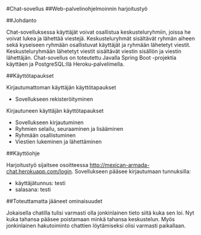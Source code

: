 #Chat-sovellus
##Web-palvelinohjelmoinnin harjoitustyö


##Johdanto

Chat-sovelluksessa käyttäjät voivat osallistua keskusteluryhmiin, joissa he voivat lukea ja lähettää viestejä. Keskusteluryhmät sisältävät ryhmän aiheen sekä kyseiseen ryhmään osallistuvat käyttäjät ja ryhmään lähetetyt viestit. Keskusteluryhmään lähetetyt viestit sisältävät viestin sisällön ja viestin lähettäjän.
Chat-sovellus on toteutettu Javalla Spring Boot -projektia käyttäen ja PostgreSQL:llä Heroku-palvelimella.


##Käyttötapaukset

Kirjautumattoman käyttäjän käyttötapaukset
 * Sovellukseen rekisteröityminen

Kirjautuneen käyttäjän käyttötapaukset
* Sovellukseen kirjautuminen
* Ryhmien selailu, seuraaminen ja lisääminen
* Ryhmään osallistuminen
* Viestien lukeminen ja lähettäminen

##Käyttöohje

Harjoitustyö sijaitsee osoitteessa http://mexican-armada-chat.herokuapp.com/login. Sovellukseen pääsee kirjautumaan tunnuksilla:

* käyttäjätunnus: testi
* salasana: testi




##Toteuttamatta jääneet ominaisuudet

Jokaisella chatilla tulisi varmasti olla jonkinlainen tieto siitä kuka sen loi. Nyt kuka tahansa pääsee poistamaan minkä tahansa keskustelun.  Myös jonkinlainen hakutoiminto chattien löytämiseksi olisi varmasti paikallaan.
